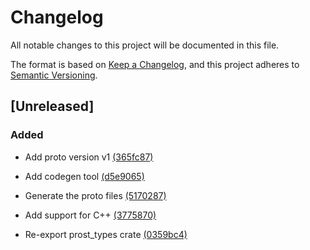 <!--
Copyright 2025 SECO Mind Srl

SPDX-License-Identifier: Apache-2.0
-->

# Changelog

All notable changes to this project will be documented in this file.

The format is based on [Keep a Changelog](https://keepachangelog.com/en/1.0.0/),
and this project adheres to [Semantic Versioning](https://semver.org/spec/v2.0.0.html).

## [Unreleased]

### Added

- Add proto version v1 [(365fc87)](https://github.com/edgehog-device-manager/edgehog-device-runtime-proto/commit/365fc8773a1c24217167b4967e33f405b49ce35c)

- Add codegen tool [(d5e9065)](https://github.com/edgehog-device-manager/edgehog-device-runtime-proto/commit/d5e906530639b8ecb894be0472197085fe594fd7)

- Generate the proto files [(5170287)](https://github.com/edgehog-device-manager/edgehog-device-runtime-proto/commit/517028710a877fc7cee2b094697b81889355c113)

- Add support for C++ [(3775870)](https://github.com/edgehog-device-manager/edgehog-device-runtime-proto/commit/37758700a54c97a25e49d26abdc8d8748d0ae81c)

- Re-export prost_types crate [(0359bc4)](https://github.com/edgehog-device-manager/edgehog-device-runtime-proto/commit/0359bc48158611ba8a2ae06cf213d552b575f74a)


